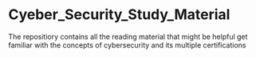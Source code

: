 # Cyeber_Security_Study_Material
The repositiory contains all the reading material that might be helpful get familiar with the concepts of cybersecurity and its multiple certifications 
